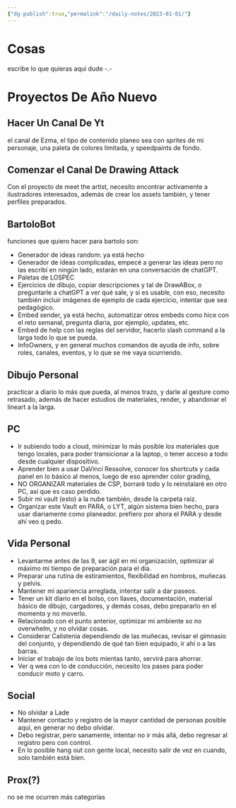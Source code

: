 ```yaml
---
{"dg-publish":true,"permalink":"/daily-notes/2023-01-01/"}
---
```


# Cosas

escribe lo que quieras aquí dude -.-

# Proyectos De Año Nuevo
## Hacer Un Canal De Yt

el canal de Ezma, el tipo de contenido planeo sea con sprites de mi personaje, una paleta de colores limitada, y speedpaints de fondo.

## Comenzar el Canal De Drawing Attack

Con el proyecto de meet the artist, necesito encontrar activamente a ilustradores interesados, además de crear los assets también, y tener perfiles preparados.

## BartoloBot

funciones que  quiero hacer para bartolo son:

- Generador de ideas random: ya está hecho
- Generador de ideas complicadas, empecé a generar las ideas pero no las escribí en ningún lado, estarán en una conversación de chatGPT.
- Paletas de LOSPEC
- Ejercicios de dibujo, copiar descripciones y tal de DrawABox, o preguntarle a chatGPT a ver qué sale, y si es usable, con eso, necesito también incluir imágenes de ejemplo de cada ejercicio, intentar que sea pedagógico.
- Embed sender, ya está hecho, automatizar otros embeds como hice con el reto semanal, pregunta diaria, por ejemplo, updates, etc.
- Embed de help con las reglas del servidor, hacerlo slash command a la larga todo lo que se pueda.
- InfoOwners, y en general muchos comandos de ayuda de info, sobre roles, canales, eventos, y lo que se me vaya ocurriendo.

## Dibujo Personal

practicar a diario lo más que pueda, al menos trazo, y darle al gesture como retrasado, además de hacer estudios de materiales, render, y abandonar el lineart a la larga.

## PC
- Ir subiendo todo a cloud, minimizar lo más posible los materiales que tengo locales, para poder transicionar a la laptop, o tener acceso a todo desde cualquier dispositivo.
- Aprender bien a usar DaVinci Ressolve, conocer los shortcuts y cada panel en lo básico al menos, luego de eso aprender color grading,
- NO ORGANIZAR materiales de CSP, borraré todo y lo reinstalaré en otro PC, así que es caso perdido.
- Subir mi vault (esto) a la nube también, desde la carpeta raiz.
- Organizar este Vault en PARA, o LYT, algún sistema bien hecho, para usar diariamente como planeador. prefiero por ahora el PARA y desde ahí veo q pedo.

## Vida Personal
- Levantarme antes de las 9, ser ágil en mi organización, optimizar al máximo mi tiempo de preparación para el día.
- Preparar una rutina de estiramientos, flexibilidad en hombros, muñecas y pelvis.
- Mantener mi apariencia arreglada, intentar salir a dar paseos.
- Tener un kit diario en el bolso, con llaves, documentación, material básico de dibujo, cargadores, y demás cosas, debo prepararlo en el momento y no moverlo.
- Relacionado con el punto anterior, optimizar mi ambiente so no overwhelm, y no olvidar cosas.
- Considerar Calistenia dependiendo de las muñecas, revisar el gimnasio del conjunto, y dependiendo de qué tan bien equipado, ir ahí o a las barras.
- Iniciar el trabajo de los bots mientas tanto, servirá para ahorrar.
- Ver q wea con lo de conducción, necesito los pases para poder conducir moto y carro.

## Social
- No olvidar a Lade
- Mantener contacto y registro de la mayor cantidad de personas posible aquí, en generar no debo olvidar.
- Debo registrar, pero sanamente, intentar no ir más allá, debo regresar al registro pero con control.
- En lo posible hang out con gente local, necesito salir de vez en cuando, solo también está bien.

## Prox(?)

no se me ocurren más categorías
